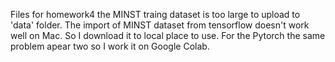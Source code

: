 Files for homework4
the MINST traing dataset is too large to upload to 'data' folder. The import of MINST dataset from tensorflow doesn't work well on Mac. So I download it to local place to use. For the Pytorch the same problem apear two so I work it on Google Colab.
